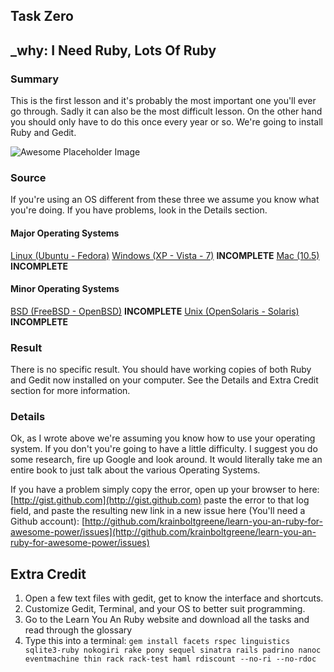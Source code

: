 ## Task Zero
## \_why: I Need Ruby, Lots Of Ruby

### Summary
This is the first lesson and it's probably the most important one you'll ever go through. Sadly it can also be the most difficult lesson. On the other hand you should only have to do this once every year or so. We're going to install Ruby and Gedit.

![Awesome Placeholder Image](http://dummyimage.com/300/00/44.png&text=Awesome%20Placeholder "So awesome.")


### Source
If you're using an OS different from these three we assume you know what you're doing. If you have problems, look in the Details section.

#### Major Operating Systems
[Linux (Ubuntu - Fedora)](/install-linux)
[Windows (XP - Vista - 7)](/install-windows) **INCOMPLETE**
[Mac (10.5)](install-mac) **INCOMPLETE**

#### Minor Operating Systems
[BSD (FreeBSD - OpenBSD)](/install-bsd) **INCOMPLETE**
[Unix (OpenSolaris - Solaris)](/install-unix) **INCOMPLETE**


### Result
There is no specific result. You should have working copies of both Ruby and Gedit now installed on your computer. See the Details and Extra Credit section for more information.


### Details
Ok, as I wrote above we're assuming you know how to use your operating system. If you don't you're going to have a little difficulty. I suggest you do some research, fire up Google and look around. It would literally take me an entire book to just talk about the various Operating Systems.

If you have a problem simply copy the error, open up your browser to here: [http://gist.github.com](http://gist.github.com) paste the error to that log field, and paste the resulting new link in a new issue here (You'll need a Github account): [http://github.com/krainboltgreene/learn-you-an-ruby-for-awesome-power/issues](http://github.com/krainboltgreene/learn-you-an-ruby-for-awesome-power/issues)


## Extra Credit
1. Open a few text files with gedit, get to know the interface and shortcuts.
2. Customize Gedit, Terminal, and your OS to better suit programming.
3. Go to the Learn You An Ruby website and download all the tasks and read through the glossary
4. Type this into a terminal: `gem install facets rspec linguistics sqlite3-ruby nokogiri rake pony sequel sinatra rails padrino nanoc eventmachine thin rack rack-test haml rdiscount --no-ri --no-rdoc`
